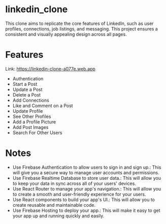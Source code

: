 # linkedin_clone
This clone aims to replicate the core features of LinkedIn, such as user profiles, connections, job listings, and messaging. This project ensures a consistent and visually appealing design across all pages.
# Features
Link: https://linkedin-clone-a077e.web.app

-  Authentication
-  Start a Post
-  Update a Post
-  Delete a Post
-  Add Connections
-  Like and Comment on a Post
-  Update Profile
-  See Other Profiles
-  Add a Profile Picture
-  Add Post Images
-  Search For Other Users
# Notes
- Use Firebase Authentication to allow users to sign in and sign up.: This will give you a secure way to manage user accounts and permissions.
- Use Firebase Realtime Database to store user data.: This will allow you to keep your data in sync across all of your users' devices.
- Use React Router to manage your app's navigation.: This will allow you to create a smooth and user-friendly experience for your users.
- Use React components to build your app's UI.: This will allow you to create reusable and maintainable code.
- Use Firebase Hosting to deploy your app.: This will make it easy to get your app up and running quickly and easily.
